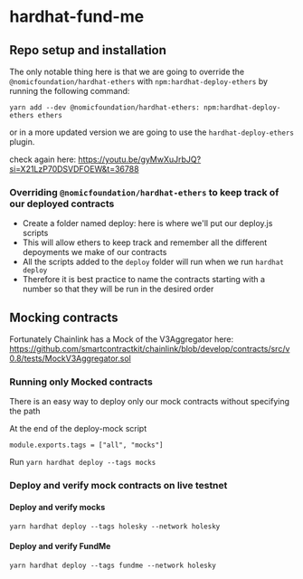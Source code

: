 # hardhat-fund-me

## Repo setup and installation

The only notable thing here is that we are going to override the `@nomicfoundation/hardhat-ethers` with `npm:hardhat-deploy-ethers` by running the following command:

```
yarn add --dev @nomicfoundation/hardhat-ethers: npm:hardhat-deploy-ethers ethers
```

or in a more updated version we are going to use the `hardhat-deploy-ethers` plugin.

check again here: https://youtu.be/gyMwXuJrbJQ?si=X21LzP70DSVDFOEW&t=36788

### Overriding `@nomicfoundation/hardhat-ethers` to keep track of our deployed contracts

- Create a folder named deploy: here is where we'll put our deploy.js scripts
- This will allow ethers to keep track and remember all the different depoyments we make of our contracts
- All the scripts added to the `deploy` folder will run when we run `hardhat deploy`
- Therefore it is best practice to name the contracts starting with a number so that they will be run in the desired order


## Mocking contracts

Fortunately Chainlink has a Mock of the V3Aggregator here: https://github.com/smartcontractkit/chainlink/blob/develop/contracts/src/v0.8/tests/MockV3Aggregator.sol

### Running only Mocked contracts

There is an easy way to deploy only our mock contracts without specifying the path

At the end of the deploy-mock script 

```
module.exports.tags = ["all", "mocks"]
```

Run `yarn hardhat deploy --tags mocks`


### Deploy and verify mock contracts on live testnet

#### Deploy and verify mocks

```
yarn hardhat deploy --tags holesky --network holesky
```

#### Deploy and verify FundMe

```
yarn hardhat deploy --tags fundme --network holesky
```